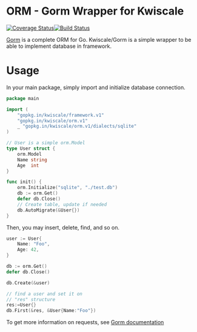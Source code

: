 # ORM - Gorm Wrapper for Kwiscale

[![Coverage Status](https://coveralls.io/repos/github/kwiscale/orm/badge.svg?branch=master)](https://coveralls.io/github/kwiscale/orm?branch=master)[![Build Status](https://drone.io/github.com/kwiscale/orm/status.png)](https://drone.io/github.com/kwiscale/orm/latest)


[Gorm](https://github.com/jinzhu/gorm) is a complete ORM for Go. Kwiscale/Gorm is a simple wrapper to be able to implement database in framework.


# Usage

In your main package, simply import and initialize database connection.

```go
package main

import (
	"gopkg.in/kwiscale/framework.v1"
	"gopkg.in/kwiscale/orm.v1"
	_ "gopkg.in/kwiscale/orm.v1/dialects/sqlite"
)

// User is a simple orm.Model
type User struct {
	orm.Model
	Name string
	Age  int
}

func init() {
	orm.Initialize("sqlite", "./test.db")
	db := orm.Get()
	defer db.Close()
    // Create table, update if needed
	db.AutoMigrate(&User{})
}

```

Then, you may insert, delete, find, and so on. 


```go
user := User{
    Name: "Foo",
    Age: 42,
}

db := orm.Get()
defer db.Close()

db.Create(&user)

// find a user and set it on
// "res" structure
res:=User{}
db.First(&res, &User{Name:"Foo"})
```

To get more information on requests, see [Gorm documentation](http://jinzhu.me/gorm/)

